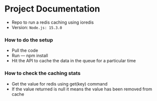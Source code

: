# Project Documentation
* Repo to run a redis caching using ioredis
* Version: `Node.js: 15.3.0`

### How to do the setup ###
* Pull the code
* Run — npm install
* Hit the API to cache the data in the queue for a particular time

### How to check the caching stats ###
* Get the value for redis using get(key) command
* If the value returned is null it means the value has been removed from cache


